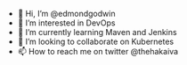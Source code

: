 ﻿- 👋 Hi, I’m @edmondgodwin
- 👀 I’m interested in DevOps
- 🌱 I’m currently learning Maven and Jenkins
- 💞️ I’m looking to collaborate on Kubernetes
- 📫 How to reach me on twitter @thehakaiva

<!---
edmondgodwin/edmondgodwin is a ✨ special ✨ repository because its `README.md` (this file) appears on your GitHub profile.
You can click the Preview link to take a look at your changes.
--->
